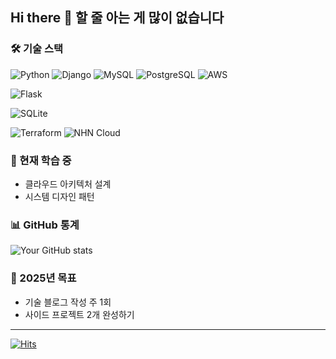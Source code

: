 ## Hi there 👋 할 줄 아는 게 많이 없습니다


### 🛠 기술 스택
![Python](https://img.shields.io/badge/-Python-3776AB?style=flat-square&logo=Python&logoColor=white)
![Django](https://img.shields.io/badge/-Django-092E20?style=flat-square&logo=django&logoColor=white)
![MySQL](https://img.shields.io/badge/-MySQL-4479A1?style=flat-square&logo=mysql&logoColor=white)
![PostgreSQL](https://img.shields.io/badge/-PostgreSQL-336791?style=flat-square&logo=postgresql&logoColor=white)
![AWS](https://img.shields.io/badge/-AWS-232F3E?style=flat-square&logo=amazon-aws&logoColor=white)
<!-- Backend -->
![Flask](https://img.shields.io/badge/-Flask-000000?style=flat-square&logo=flask&logoColor=white)

<!-- Database -->
![SQLite](https://img.shields.io/badge/-SQLite-003B57?style=flat-square&logo=sqlite&logoColor=white)

<!-- Infrastructure & Cloud -->
![Terraform](https://img.shields.io/badge/-Terraform-7B42BC?style=flat-square&logo=terraform&logoColor=white)
![NHN Cloud](https://img.shields.io/badge/-NHN%20Cloud-003569?style=flat-square&logo=icloud&logoColor=white)


### 🌱 현재 학습 중
- 클라우드 아키텍처 설계
- 시스템 디자인 패턴


### 📊 GitHub 통계
![Your GitHub stats](https://github-readme-stats.vercel.app/api?username=parkdi1&show_icons=true&theme=radical)


### 🎯 2025년 목표
- 기술 블로그 작성 주 1회
- 사이드 프로젝트 2개 완성하기

---
[![Hits](https://hits.seeyoufarm.com/api/count/incr/badge.svg?url=https%3A%2F%2Fgithub.com%2Fparkdi1&count_bg=%2379C83D&title_bg=%23555555&icon=&icon_color=%23E7E7E7&title=hits&edge_flat=false)](https://hits.seeyoufarm.com)


<!--
**parkdi1/parkdi1** is a ✨ _special_ ✨ repository because its `README.md` (this file) appears on your GitHub profile.

Here are some ideas to get you started:

- 🔭 I’m currently working on ...
- 🌱 I’m currently learning ...
- 👯 I’m looking to collaborate on ...
- 🤔 I’m looking for help with ...
- 💬 Ask me about ...
- 📫 How to reach me: ...
- 😄 Pronouns: ...
- ⚡ Fun fact: ...
-->
